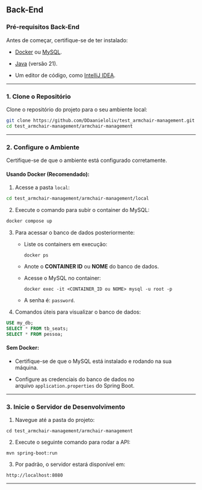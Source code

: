 
## **Back-End**

### **Pré-requisitos Back-End**

Antes de começar, certifique-se de ter instalado:

- [Docker](https://www.docker.com/) ou [MySQL](https://www.mysql.com/).

- [Java](https://www.java.com/pt-BR/) (versão 21).

- Um editor de código, como [IntelliJ IDEA](https://www.jetbrains.com/pt-br/idea/).


---

### **1. Clone o Repositório**

Clone o repositório do projeto para o seu ambiente local:

```bash
git clone https://github.com/DDaanieloliv/test_armchair-management.git
cd test_armchair-management/armchair-management
```

---

### **2. Configure o Ambiente**

Certifique-se de que o ambiente está configurado corretamente.

#### **Usando Docker (Recomendado)**:

1. Acesse a pasta `local`:

```bash
cd test_armchair-management/armchair-management/local
```


2. Execute o comando para subir o container do MySQL:

```bash
docker compose up
```


3. Para acessar o banco de dados posteriormente:

    - Liste os containers em execução:

      ``docker ps``

    - Anote o **CONTAINER ID** ou **NOME** do banco de dados.

    - Acesse o MySQL no container:

      ``docker exec -it <CONTAINER_ID ou NOME> mysql -u root -p``

    - A senha é: `password`.

4. Comandos úteis para visualizar o banco de dados:

```sql
USE my_db;
SELECT * FROM tb_seats;
SELECT * FROM pessoa;
```


#### **Sem Docker**:

- Certifique-se de que o MySQL está instalado e rodando na sua máquina.

- Configure as credenciais do banco de dados no arquivo `application.properties` do Spring Boot.


---

### **3. Inicie o Servidor de Desenvolvimento**

1. Navegue até a pasta do projeto:

```
cd test_armchair-management/armchair-management
```

2. Execute o seguinte comando para rodar a API:

```
mvn spring-boot:run
```

3. Por padrão, o servidor estará disponível em:

```
http://localhost:8080
```


---
